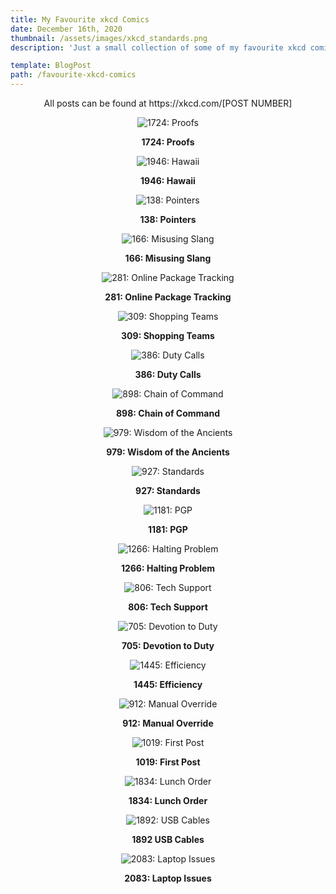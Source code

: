 ```yaml
---
title: My Favourite xkcd Comics
date: December 16th, 2020
thumbnail: /assets/images/xkcd_standards.png
description: 'Just a small collection of some of my favourite xkcd comics. All posts can be found at https://xkcd.com/[POST NUMBER]'

template: BlogPost
path: /favourite-xkcd-comics
---
```


<center>
All posts can be found at https://xkcd.com/[POST NUMBER]

![1724: Proofs](https://imgs.xkcd.com/comics/proofs.png)

**1724: Proofs**

![1946: Hawaii](https://imgs.xkcd.com/comics/hawaii.png)

**1946: Hawaii**

![138: Pointers](https://imgs.xkcd.com/comics/pointers.png)

**138: Pointers**

![166: Misusing Slang](https://imgs.xkcd.com/comics/misusing_slang.png)

**166: Misusing Slang**

![281: Online Package Tracking](https://imgs.xkcd.com/comics/online_package_tracking.png)

**281: Online Package Tracking**

![309: Shopping Teams](https://imgs.xkcd.com/comics/shopping_teams.png)

**309: Shopping Teams**

![386: Duty Calls](https://imgs.xkcd.com/comics/duty_calls.png)

**386: Duty Calls**

![898: Chain of Command](https://imgs.xkcd.com/comics/chain_of_command.png)

**898: Chain of Command**

![979: Wisdom of the Ancients](https://imgs.xkcd.com/comics/wisdom_of_the_ancients.png)

**979: Wisdom of the Ancients**

![927: Standards](https://imgs.xkcd.com/comics/standards.png)

**927: Standards**

![1181: PGP](https://imgs.xkcd.com/comics/pgp.png)

**1181: PGP**

![1266: Halting Problem](https://imgs.xkcd.com/comics/halting_problem.png)

**1266: Halting Problem**

![806: Tech Support](https://imgs.xkcd.com/comics/tech_support.png)

**806: Tech Support**

![705: Devotion to Duty](https://imgs.xkcd.com/comics/devotion_to_duty.png)

**705: Devotion to Duty**

![1445: Efficiency](https://imgs.xkcd.com/comics/efficiency.png)

**1445: Efficiency**

![912: Manual Override](https://imgs.xkcd.com/comics/manual_override.png)

**912: Manual Override**

![1019: First Post](https://imgs.xkcd.com/comics/first_post.png)

**1019: First Post**

![1834: Lunch Order](https://imgs.xkcd.com/comics/lunch_order.png)

**1834: Lunch Order**

![1892: USB Cables](https://imgs.xkcd.com/comics/usb_cables.png)

**1892 USB Cables**

![2083: Laptop Issues](https://imgs.xkcd.com/comics/laptop_issues.png)

**2083: Laptop Issues**

</center>
